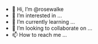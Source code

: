 - 👋 Hi, I’m @rosewalke
- 👀 I’m interested in ...
- 🌱 I’m currently learning ...
- 💞️ I’m looking to collaborate on ...
- 📫 How to reach me ...

<!---
rosewalke/rosewalke is a ✨ special ✨ repository because its `README.md` (this file) appears on your GitHub profile.
You can click the Preview link to take a look at your changes.
--->

